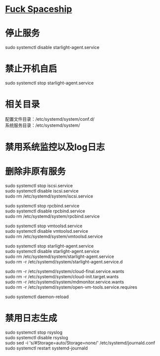 # [Fuck Spaceship](https://www.spaceship.com)

# 停止服务<br>
sudo systemctl disable starlight-agent.service <br>

# 禁止开机自启<br>
sudo systemctl stop starlight-agent.service     <br>
# 相关目录<br>
配置文件目录：/etc/systemd/system/conf.d/  <br>
系统服务目录：/etc/systemd/system/   <br>
# 禁用系统监控以及log日志  <br>
# 删除非原有服务
sudo systemctl stop iscsi.service<br>
sudo systemctl disable iscsi.service<br>
sudo rm /etc/systemd/system/iscsi.service<br>

sudo systemctl stop rpcbind.service<br>
sudo systemctl disable rpcbind.service<br>
sudo rm /etc/systemd/system/rpcbind.service<br>

sudo systemctl stop vmtoolsd.service<br>
sudo systemctl disable vmtoolsd.service<br>
sudo rm /etc/systemd/system/vmtoolsd.service<br>

sudo systemctl stop starlight-agent.service<br>
sudo systemctl disable starlight-agent.service<br>
sudo rm /etc/systemd/system/starlight-agent.service<br>
sudo rm -r /etc/systemd/system/starlight-agent.service.d<br>

sudo rm -r /etc/systemd/system/cloud-final.service.wants<br>
sudo rm -r /etc/systemd/system/cloud-init.target.wants<br>
sudo rm -r /etc/systemd/system/mdmonitor.service.wants<br>
sudo rm -r /etc/systemd/system/open-vm-tools.service.requires<br>

sudo systemctl daemon-reload<br>

# 禁用日志生成
sudo systemctl stop rsyslog<br>
sudo systemctl disable rsyslog<br>
sudo sed -i 's/#Storage=auto/Storage=none/' /etc/systemd/journald.conf<br>
sudo systemctl restart systemd-journald<br>
